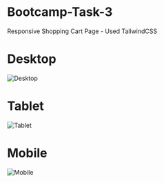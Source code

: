 # Bootcamp-Task-3
Responsive Shopping Cart Page - Used TailwindCSS

# Desktop
![Desktop](https://github.com/alirza-gz/bootcamp-task-3/assets/64093004/617cb31f-15d1-4fc3-83fa-d08d60969def)

# Tablet
![Tablet](https://github.com/alirza-gz/bootcamp-task-3/assets/64093004/ed44bae1-a1c0-4753-b066-5151eefaeda2)

# Mobile
![Mobile](https://github.com/alirza-gz/bootcamp-task-3/assets/64093004/00339236-3d67-48ab-806e-0adcf51c44b3)
